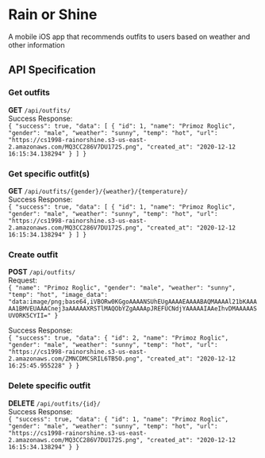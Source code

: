 # Rain or Shine
A mobile iOS app that recommends outfits to users based on weather and other information

## API Specification
### Get outfits
**GET** `/api/outfits/`  
Success Response:  
`{
    "success": true,
    "data": [
        {
            "id": 1,
            "name": "Primoz Roglic",
            "gender": "male",
            "weather": "sunny",
            "temp": "hot",
            "url": "https://cs1998-rainorshine.s3-us-east-2.amazonaws.com/MQ3CC286V7DU172S.png",
            "created_at": "2020-12-12 16:15:34.138294"
        }
    ]
}`

### Get specific outfit(s)
**GET** `/api/outfits/{gender}/{weather}/{temperature}/`  
Success Response:  
`{
    "success": true,
    "data": [
        {
            "id": 1,
            "name": "Primoz Roglic",
            "gender": "male",
            "weather": "sunny",
            "temp": "hot",
            "url": "https://cs1998-rainorshine.s3-us-east-2.amazonaws.com/MQ3CC286V7DU172S.png",
            "created_at": "2020-12-12 16:15:34.138294"
        }
    ]
}`

### Create outfit
**POST** `/api/outfits/`  
Request:  
`{
    "name": "Primoz Roglic",
    "gender": "male",
    "weather": "sunny",
    "temp": "hot",
    "image_data": "data:image/png;base64,iVBORw0KGgoAAAANSUhEUgAAAAEAAAABAQMAAAAl21bKAAAAA1BMVEUAAACnej3aAAAAAXRSTlMAQObYZgAAAApJREFUCNdjYAAAAAIAAeIhvDMAAAAASUVORK5CYII="
}`  

Success Response:  
`{
    "success": true,
    "data": {
        "id": 2,
        "name": "Primoz Roglic",
        "gender": "male",
        "weather": "sunny",
        "temp": "hot",
        "url": "https://cs1998-rainorshine.s3-us-east-2.amazonaws.com/ZMNCDMCSRIL6TB5O.png",
        "created_at": "2020-12-12 16:25:45.955228"
    }
}`

### Delete specific outfit
**DELETE** `/api/outfits/{id}/`  
Success Response:  
`{
    "success": true,
    "data": {
        "id": 1,
        "name": "Primoz Roglic",
        "gender": "male",
        "weather": "sunny",
        "temp": "hot",
        "url": "https://cs1998-rainorshine.s3-us-east-2.amazonaws.com/MQ3CC286V7DU172S.png",
        "created_at": "2020-12-12 16:15:34.138294"
    }
}`
